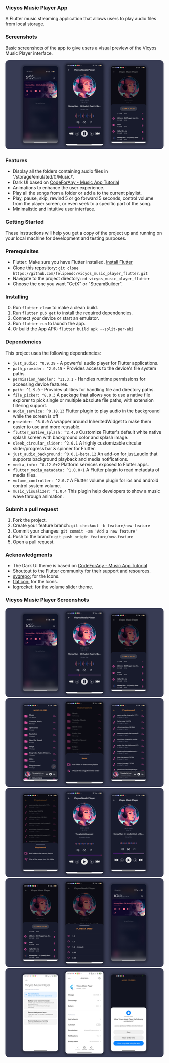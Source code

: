 ### Vicyos Music Player App

A Flutter music streaming application that allows users to play audio files from local storage.

### Screenshots

Basic screenshots of the app to give users a visual preview of the Vicyos Music Player interface.


<img src="https://github.com/felipendc/vicyos_music_player_flutter/blob/main/SCREENSHOTS_DEMO/main_demo.png">


### Features

- Display all the folders containing audio files in '/storage/emulated/0/Music/'.
- Dark UI based on [CodeForAny - Music App Tutorial](https://youtube.com/playlist?list=PLzcRC7PA0xWRXGSJZOyD5_SXyGIRt6VFr)
- Animations to enhance the user experience.
- Play all the songs from a folder or add a to the current playlist.
- Play, pause, skip, rewind 5 or go forward 5 seconds, control volume from the player screen, or even seek to a specific part of the song.
- Minimalistic and intuitive user interface.

### Getting Started

These instructions will help you get a copy of the project up and running on your local machine for development and testing purposes.

### Prerequisites

- Flutter: Make sure you have Flutter installed. [Install Flutter](https://flutter.dev/docs/get-started/install)
- Clone this repository: `git clone https://github.com/felipendc/vicyos_music_player_flutter.git`
- Navigate to the project directory: `cd vicyos_music_player_flutter`
- Choose the one you want "GetX" or "StreamBuilder".

### Installing

0. Run `flutter clean` to make a clean build.
1. Run `flutter pub get` to install the required dependencies.
2. Connect your device or start an emulator.
3. Run `flutter run` to launch the app.
4. Or build the App APK: `flutter build apk --split-per-abi`

### Dependencies

This project uses the following dependencies:

- `just_audio: ^0.9.39` - A powerful audio player for Flutter applications.
- `path_provider: ^2.0.15` - Provides access to the device's file system paths.
- `permission_handler: ^11.3.1` - Handles runtime permissions for accessing device features.
- `path: ^1.9.0` - Provides utilities for handling file and directory paths.
- `file_picker: ^8.0.3` A package that allows you to use a native file explorer to pick single or multiple absolute file paths, with extension filtering support.
- `audio_service: ^0.18.13` Flutter plugin to play audio in the background while the screen is off
- `provider: ^6.0.0` A wrapper around InheritedWidget to make them easier to use and more reusable.
- `flutter_native_splash: ^2.4.0` Customize Flutter's default white native splash screen with background color and splash image.
- `sleek_circular_slider: ^2.0.1` A highly customizable circular slider/progress bar & spinner for Flutter.
- `just_audio_background: ^0.0.1-beta.12` An add-on for just_audio that supports background playback and media notifications.
- `media_info: ^0.12.0+2` Platform services exposed to Flutter apps.
- `flutter_media_metadata: ^1.0.0+1` A Flutter plugin to read metadata of media files.
- `volume_controller: ^2.0.7` A Flutter volume plugin for ios and android control system volume.
- `music_visualizer: ^1.0.4` This plugin help developers to show a music wave through animation.


### Submit a pull request
1. Fork the project.
2. Create your feature branch: `git checkout -b feature/new-feature`
3. Commit your changes: `git commit -am 'Add a new feature'`
4. Push to the branch: `git push origin feature/new-feature`
5. Open a pull request.



### Acknowledgments

- The Dark UI theme is based on [CodeForAny - Music App Tutorial](https://youtube.com/playlist?list=PLzcRC7PA0xWRXGSJZOyD5_SXyGIRt6VFr)
- Shoutout to the Flutter community for their support and resources.
- [svgrepo:](https://www.svgrepo.com/) for the Icons. 
- [flaticon:](https://www.flaticon.com/) for the Icons. 
- [logrocket:](https://blog.logrocket.com/flutter-slider-widgets-deep-dive-with-examples/) for the volume slider theme.

### Vicyos Music Player Screenshots 

<img src="https://github.com/felipendc/vicyos_music_player_flutter/blob/main/SCREENSHOTS_DEMO/main_demo.png">
<img src="https://github.com/felipendc/vicyos_music_player_flutter/blob/main/SCREENSHOTS_DEMO/demo_1.png">
<img src="https://github.com/felipendc/vicyos_music_player_flutter/blob/main/SCREENSHOTS_DEMO/demo_2.png">
<img src="https://github.com/felipendc/vicyos_music_player_flutter/blob/main/SCREENSHOTS_DEMO/demo_3.png">
<img src="https://github.com/felipendc/vicyos_music_player_flutter/blob/main/SCREENSHOTS_DEMO/demo_4.png">

